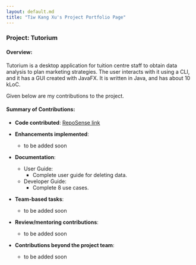 ```yaml
---
layout: default.md
title: "Tiw Kang Xu's Project Portfolio Page"
---
```


### Project: Tutorium

#### Overview:
Tutorium is a desktop application for tuition centre staff to obtain data analysis to plan marketing strategies. The user interacts with it using a CLI, and it has a GUI created with JavaFX. It is written in Java, and has about 10 kLoC.

Given below are my contributions to the project.

#### Summary of Contributions:

* **Code contributed**: [RepoSense link](https://nus-cs2103-ay2324s1.github.io/tp-dashboard/?search=tiwkangxu&breakdown=true)

* **Enhancements implemented**:
    * to be added soon

* **Documentation**:
    * User Guide:
        * Complete user guide for deleting data.
    * Developer Guide:
        * Complete 8 use cases.

* **Team-based tasks**:
    * to be added soon

* **Review/mentoring contributions**:
    * to be added soon

* **Contributions beyond the project team**:
    * to be added soon
